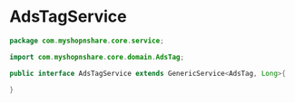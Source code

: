 # AdsTagService

```java
package com.myshopnshare.core.service;

import com.myshopnshare.core.domain.AdsTag;

public interface AdsTagService extends GenericService<AdsTag, Long>{

}
```
